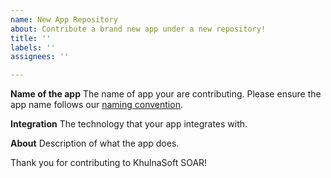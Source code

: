 ```yaml
---
name: New App Repository
about: Contribute a brand new app under a new repository!
title: ''
labels: ''
assignees: ''

---
```


**Name of the app**
The name of app your are contributing. Please ensure the app name
follows our [naming convention](https://github.com/khulnasoft-com/.github/blob/main/.github/CONVENTIONS.md).

**Integration**
The technology that your app integrates with.

**About**
Description of what the app does.

Thank you for contributing to KhulnaSoft SOAR!
